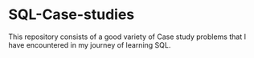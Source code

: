 # SQL-Case-studies

This repository consists of a good variety of Case study problems that I have encountered in my journey of learning SQL.
